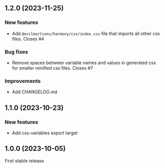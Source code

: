 ## 1.2.0 (2023-11-25)

### New features

- Add `@evilmartians/harmony/css/index.css` file that imports all other css files. Closes #4

### Bug fixes
- Remove spaces between variable names and values in generated css for smaller minified css files. Closes #7

### Improvements

- Add CHANGELOG.md

## 1.1.0 (2023-10-23)

### New features

- Add css-variables export target

## 1.0.0 (2023-10-05)

First stable release
